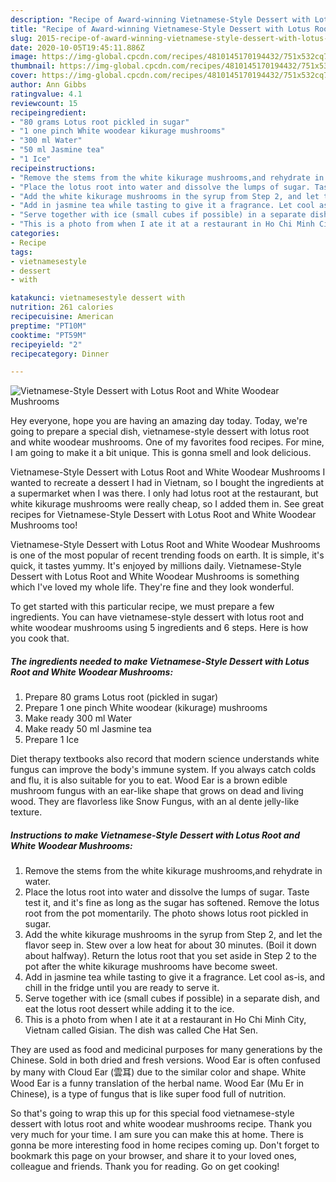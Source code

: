 ```yaml
---
description: "Recipe of Award-winning Vietnamese-Style Dessert with Lotus Root and White Woodear Mushrooms"
title: "Recipe of Award-winning Vietnamese-Style Dessert with Lotus Root and White Woodear Mushrooms"
slug: 2015-recipe-of-award-winning-vietnamese-style-dessert-with-lotus-root-and-white-woodear-mushrooms
date: 2020-10-05T19:45:11.886Z
image: https://img-global.cpcdn.com/recipes/4810145170194432/751x532cq70/vietnamese-style-dessert-with-lotus-root-and-white-woodear-mushrooms-recipe-main-photo.jpg
thumbnail: https://img-global.cpcdn.com/recipes/4810145170194432/751x532cq70/vietnamese-style-dessert-with-lotus-root-and-white-woodear-mushrooms-recipe-main-photo.jpg
cover: https://img-global.cpcdn.com/recipes/4810145170194432/751x532cq70/vietnamese-style-dessert-with-lotus-root-and-white-woodear-mushrooms-recipe-main-photo.jpg
author: Ann Gibbs
ratingvalue: 4.1
reviewcount: 15
recipeingredient:
- "80 grams Lotus root pickled in sugar"
- "1 one pinch White woodear kikurage mushrooms"
- "300 ml Water"
- "50 ml Jasmine tea"
- "1 Ice"
recipeinstructions:
- "Remove the stems from the white kikurage mushrooms,and rehydrate in water."
- "Place the lotus root into water and dissolve the lumps of sugar. Taste test it, and it&#39;s fine as long as the sugar has softened. Remove the lotus root from the pot momentarily. The photo shows lotus root pickled in sugar."
- "Add the white kikurage mushrooms in the syrup from Step 2, and let the flavor seep in. Stew over a low heat for about 30 minutes. (Boil it down about halfway). Return the lotus root that you set aside in Step 2 to the pot after the white kikurage mushrooms have become sweet."
- "Add in jasmine tea while tasting to give it a fragrance. Let cool as-is, and chill in the fridge until you are ready to serve it."
- "Serve together with ice (small cubes if possible) in a separate dish, and eat the lotus root dessert while adding it to the ice."
- "This is a photo from when I ate it at a restaurant in Ho Chi Minh City, Vietnam called Gisian. The dish was called Che Hat Sen."
categories:
- Recipe
tags:
- vietnamesestyle
- dessert
- with

katakunci: vietnamesestyle dessert with 
nutrition: 261 calories
recipecuisine: American
preptime: "PT10M"
cooktime: "PT59M"
recipeyield: "2"
recipecategory: Dinner

---
```



![Vietnamese-Style Dessert with Lotus Root and White Woodear Mushrooms](https://img-global.cpcdn.com/recipes/4810145170194432/751x532cq70/vietnamese-style-dessert-with-lotus-root-and-white-woodear-mushrooms-recipe-main-photo.jpg)

Hey everyone, hope you are having an amazing day today. Today, we're going to prepare a special dish, vietnamese-style dessert with lotus root and white woodear mushrooms. One of my favorites food recipes. For mine, I am going to make it a bit unique. This is gonna smell and look delicious.

Vietnamese-Style Dessert with Lotus Root and White Woodear Mushrooms I wanted to recreate a dessert I had in Vietnam, so I bought the ingredients at a supermarket when I was there. I only had lotus root at the restaurant, but white kikurage mushrooms were really cheap, so I added them in. See great recipes for Vietnamese-Style Dessert with Lotus Root and White Woodear Mushrooms too!

Vietnamese-Style Dessert with Lotus Root and White Woodear Mushrooms is one of the most popular of recent trending foods on earth. It is simple, it's quick, it tastes yummy. It's enjoyed by millions daily. Vietnamese-Style Dessert with Lotus Root and White Woodear Mushrooms is something which I've loved my whole life. They're fine and they look wonderful.


To get started with this particular recipe, we must prepare a few ingredients. You can have vietnamese-style dessert with lotus root and white woodear mushrooms using 5 ingredients and 6 steps. Here is how you cook that.

<!--inarticleads1-->

##### The ingredients needed to make Vietnamese-Style Dessert with Lotus Root and White Woodear Mushrooms:

1. Prepare 80 grams Lotus root (pickled in sugar)
1. Prepare 1 one pinch White woodear (kikurage) mushrooms
1. Make ready 300 ml Water
1. Make ready 50 ml Jasmine tea
1. Prepare 1 Ice


Diet therapy textbooks also record that modern science understands white fungus can improve the body&#39;s immune system. If you always catch colds and flu, it is also suitable for you to eat. Wood Ear is a brown edible mushroom fungus with an ear-like shape that grows on dead and living wood. They are flavorless like Snow Fungus, with an al dente jelly-like texture. 

<!--inarticleads2-->

##### Instructions to make Vietnamese-Style Dessert with Lotus Root and White Woodear Mushrooms:

1. Remove the stems from the white kikurage mushrooms,and rehydrate in water.
1. Place the lotus root into water and dissolve the lumps of sugar. Taste test it, and it&#39;s fine as long as the sugar has softened. Remove the lotus root from the pot momentarily. The photo shows lotus root pickled in sugar.
1. Add the white kikurage mushrooms in the syrup from Step 2, and let the flavor seep in. Stew over a low heat for about 30 minutes. (Boil it down about halfway). Return the lotus root that you set aside in Step 2 to the pot after the white kikurage mushrooms have become sweet.
1. Add in jasmine tea while tasting to give it a fragrance. Let cool as-is, and chill in the fridge until you are ready to serve it.
1. Serve together with ice (small cubes if possible) in a separate dish, and eat the lotus root dessert while adding it to the ice.
1. This is a photo from when I ate it at a restaurant in Ho Chi Minh City, Vietnam called Gisian. The dish was called Che Hat Sen.


They are used as food and medicinal purposes for many generations by the Chinese. Sold in both dried and fresh versions. Wood Ear is often confused by many with Cloud Ear (雲耳) due to the similar color and shape. White Wood Ear is a funny translation of the herbal name. Wood Ear (Mu Er in Chinese), is a type of fungus that is like super food full of nutrition. 

So that's going to wrap this up for this special food vietnamese-style dessert with lotus root and white woodear mushrooms recipe. Thank you very much for your time. I am sure you can make this at home. There is gonna be more interesting food in home recipes coming up. Don't forget to bookmark this page on your browser, and share it to your loved ones, colleague and friends. Thank you for reading. Go on get cooking!
